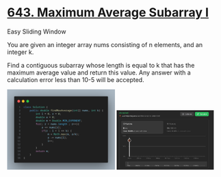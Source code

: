# [643. Maximum Average Subarray I](https://leetcode.com/problems/maximum-average-subarray-i/)

Easy Sliding Window

You are given an integer array nums consisting of n elements, and an integer k.

Find a contiguous subarray whose length is equal to k that has the maximum average value and return this value. Any answer with a calculation error less than 10-5 will be accepted.
</div>
    <img style="width: 50%" src="image.png" alt="result" title="result" />
    <img style="width: 45%" src="result.png" alt="result" title="result" />
</div>